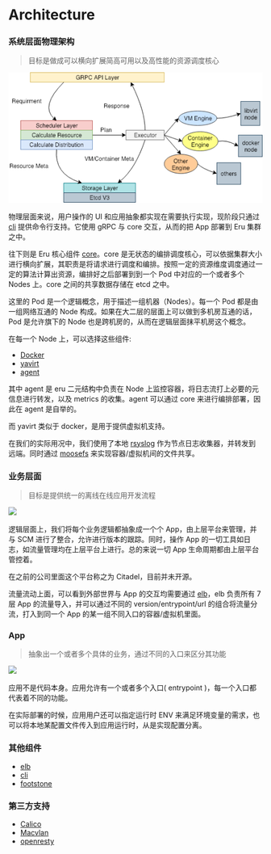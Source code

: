 # Architecture

### 系统层面物理架构

>目标是做成可以横向扩展简高可用以及高性能的资源调度核心

![](img/core.png)

物理层面来说，用户操作的 UI 和应用抽象都实现在需要执行实现，现阶段只通过 [cli](https://github.com/projecteru2/cli) 提供命令行支持。它使用 gRPC 与 core 交互，从而的把 App 部署到 Eru 集群之中。

往下则是 Eru 核心组件 [core](https://github.com/projecteru2/core)。core 是无状态的编排调度核心，可以依据集群大小进行横向扩展，其职责是将请求进行调度和编排。按照一定的资源维度调度通过一定的算法计算出资源，编排好之后部署到到一个 Pod 中对应的一个或者多个 Nodes 上。core 之间的共享数据存储在 etcd 之中。

这里的 Pod 是一个逻辑概念，用于描述一组机器（Nodes）。每一个 Pod 都是由一组网络互通的 Node 构成。如果在大二层的层面上可以做到多机房互通的话，Pod 是允许旗下的 Node 也是跨机房的，从而在逻辑层面抹平机房这个概念。

在每一个 Node 上，可以选择这些组件:

- [Docker](https://www.docker.com/)
- [yavirt](https://github.com/projecteru2/yavirt)
- [agent](https://github.com/projecteru2/agent)

其中 agent 是 eru 二元结构中负责在 Node 上监控容器，将日志流打上必要的元信息进行转发，以及 metrics 的收集。agent 可以通过 core 来进行编排部署，因此在 agent 是自举的。

而 yavirt 类似于 docker，是用于提供虚拟机支持。

在我们的实际用况中，我们使用了本地 [rsyslog](http://www.rsyslog.com/) 作为节点日志收集器，并转发到远端。同时通过 [moosefs](https://moosefs.com/index.html) 来实现容器/虚拟机间的文件共享。

### 业务层面

>目标是提供统一的离线在线应用开发流程

![](img/logic.png)

逻辑层面上，我们将每个业务逻辑都抽象成一个个 App，由上层平台来管理，并与 SCM 进行了整合，允许进行版本的跟踪。同时，操作 App 的一切工具如日志，如流量管理均在上层平台上进行。总的来说一切 App 生命周期都由上层平台管控着。

在之前的公司里面这个平台称之为 Citadel，目前并未开源。

流量流动上面，可以看到外部世界与 App 的交互均需要通过 [elb](https://github.com/projecteru2/elb)，elb 负责所有 7 层 App 的流量导入，并可以通过不同的 version/entrypoint/url 的组合将流量分流，打入到同一个 App 的某一组不同入口的容器/虚拟机里面。

### App

>抽象出一个或者多个具体的业务，通过不同的入口来区分其功能

![](img/app.png)

应用不是代码本身。应用允许有一个或者多个入口( entrypoint )，每一个入口都代表着不同的功能。

在实际部署的时候，应用用户还可以指定运行时 ENV 来满足环境变量的需求，也可以将本地某配置文件传入到应用运行时，从是实现配置分离。


### 其他组件

- [elb](https://github.com/projecteru2/elb)
- [cli](https://github.com/projecteru2/cli)
- [footstone](https://github.com/projecteru2/footstone)

### 第三方支持

- [Calico](https://www.projectcalico.org/)
- [Macvlan](https://docs.oracle.com/cd/E37670_01/E37355/html/ol_mcvnbr_lxc.html)
- [openresty](https://openresty.org/en/)

